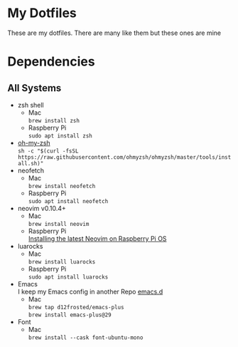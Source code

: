# My Dotfiles
These are my dotfiles. There are many like them but these ones are mine

# Dependencies
## All Systems
* zsh shell
  * Mac <br>
    `brew install zsh`
  * Raspberry Pi <br>
    `sudo apt install zsh`
* [oh-my-zsh](https://ohmyz.sh) <br>
  `sh -c "$(curl -fsSL https://raw.githubusercontent.com/ohmyzsh/ohmyzsh/master/tools/install.sh)"`
* neofetch
  * Mac <br>
    `brew install neofetch`
  * Raspberry Pi <br>
    `sudo apt install neofetch`
* neovim v0.10.4+
  * Mac <br>
    `brew install neovim`
  * Raspberry Pi <br>
    [Installing the latest Neovim on Raspberry Pi OS](https://luther.io/articles/how-to-install-neovim-on-raspberry-pi/)
* luarocks
  * Mac <br>
    `brew install luarocks`
  * Raspberry Pi <br>
    `sudo apt install luarocks`
* Emacs <br>
I keep my Emacs config in another Repo [emacs.d](https://github.com/irishmac473/emacs.d)
  * Mac <br>
    `brew tap d12frosted/emacs-plus` <br>
    `brew install emacs-plus@29`
* Font
  * Mac <br>
    `brew install --cask font-ubuntu-mono`
